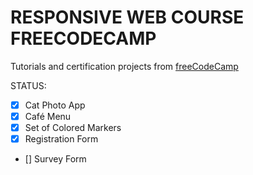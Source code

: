 # RESPONSIVE WEB COURSE FREECODECAMP

Tutorials and certification projects from [freeCodeCamp](https://www.freecodecamp.org/)

STATUS:
- [x] Cat Photo App
- [x] Café Menu
- [x] Set of Colored Markers
- [x] Registration Form
- [] Survey Form
